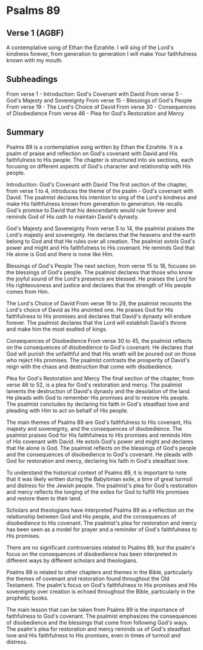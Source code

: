 # Psalms 89

## Verse 1 (AGBF)

A contemplative song of Ethan the Ezrahite. I will sing of the Lord's kindness forever, from generation to generation I will make Your faithfulness known with my mouth.

## Subheadings

From verse 1 - Introduction: God's Covenant with David
From verse 5 - God's Majesty and Sovereignty
From verse 15 - Blessings of God's People
From verse 19 - The Lord's Choice of David
From verse 30 - Consequences of Disobedience
From verse 46 - Plea for God's Restoration and Mercy

## Summary

Psalms 89 is a contemplative song written by Ethan the Ezrahite. It is a psalm of praise and reflection on God's covenant with David and His faithfulness to His people. The chapter is structured into six sections, each focusing on different aspects of God's character and relationship with His people. 

Introduction: God's Covenant with David 
The first section of the chapter, from verse 1 to 4, introduces the theme of the psalm - God's covenant with David. The psalmist declares his intention to sing of the Lord's kindness and make His faithfulness known from generation to generation. He recalls God's promise to David that his descendants would rule forever and reminds God of His oath to maintain David's dynasty. 

God's Majesty and Sovereignty 
From verse 5 to 14, the psalmist praises the Lord's majesty and sovereignty. He declares that the heavens and the earth belong to God and that He rules over all creation. The psalmist extols God's power and might and His faithfulness to His covenant. He reminds God that He alone is God and there is none like Him.

Blessings of God's People 
The next section, from verse 15 to 18, focuses on the blessings of God's people. The psalmist declares that those who know the joyful sound of the Lord's presence are blessed. He praises the Lord for His righteousness and justice and declares that the strength of His people comes from Him.

The Lord's Choice of David 
From verse 19 to 29, the psalmist recounts the Lord's choice of David as His anointed one. He praises God for His faithfulness to His promises and declares that David's dynasty will endure forever. The psalmist declares that the Lord will establish David's throne and make him the most exalted of kings.

Consequences of Disobedience 
From verse 30 to 45, the psalmist reflects on the consequences of disobedience to God's covenant. He declares that God will punish the unfaithful and that His wrath will be poured out on those who reject His promises. The psalmist contrasts the prosperity of David's reign with the chaos and destruction that come with disobedience.

Plea for God's Restoration and Mercy 
The final section of the chapter, from verse 46 to 52, is a plea for God's restoration and mercy. The psalmist laments the destruction of David's dynasty and the desolation of the land. He pleads with God to remember His promises and to restore His people. The psalmist concludes by declaring his faith in God's steadfast love and pleading with Him to act on behalf of His people.

The main themes of Psalms 89 are God's faithfulness to His covenant, His majesty and sovereignty, and the consequences of disobedience. The psalmist praises God for His faithfulness to His promises and reminds Him of His covenant with David. He extols God's power and might and declares that He alone is God. The psalmist reflects on the blessings of God's people and the consequences of disobedience to God's covenant. He pleads with God for restoration and mercy, declaring his faith in God's steadfast love.

To understand the historical context of Psalms 89, it is important to note that it was likely written during the Babylonian exile, a time of great turmoil and distress for the Jewish people. The psalmist's plea for God's restoration and mercy reflects the longing of the exiles for God to fulfill His promises and restore them to their land.

Scholars and theologians have interpreted Psalms 89 as a reflection on the relationship between God and His people, and the consequences of disobedience to His covenant. The psalmist's plea for restoration and mercy has been seen as a model for prayer and a reminder of God's faithfulness to His promises.

There are no significant controversies related to Psalms 89, but the psalm's focus on the consequences of disobedience has been interpreted in different ways by different scholars and theologians.

Psalms 89 is related to other chapters and themes in the Bible, particularly the themes of covenant and restoration found throughout the Old Testament. The psalm's focus on God's faithfulness to His promises and His sovereignty over creation is echoed throughout the Bible, particularly in the prophetic books.

The main lesson that can be taken from Psalms 89 is the importance of faithfulness to God's covenant. The psalmist emphasizes the consequences of disobedience and the blessings that come from following God's ways. The psalm's plea for restoration and mercy reminds us of God's steadfast love and His faithfulness to His promises, even in times of turmoil and distress.